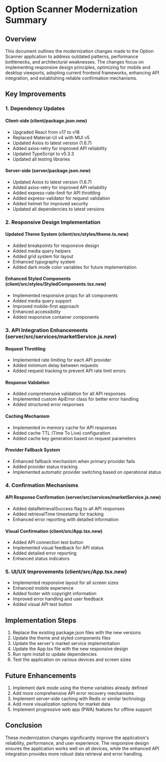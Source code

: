 # Option Scanner Modernization Summary

## Overview

This document outlines the modernization changes made to the Option Scanner application to address outdated patterns, performance bottlenecks, and architectural weaknesses. The changes focus on implementing responsive design principles, optimizing for mobile and desktop viewports, adopting current frontend frameworks, enhancing API integration, and establishing reliable confirmation mechanisms.

## Key Improvements

### 1. Dependency Updates

#### Client-side (client/package.json.new)
- Upgraded React from v17 to v18
- Replaced Material-UI v4 with MUI v5
- Updated Axios to latest version (1.6.7)
- Added axios-retry for improved API reliability
- Updated TypeScript to v5.3.3
- Updated all testing libraries

#### Server-side (server/package.json.new)
- Updated Axios to latest version (1.6.7)
- Added axios-retry for improved API reliability
- Added express-rate-limit for API throttling
- Added express-validator for request validation
- Added helmet for improved security
- Updated all dependencies to latest versions

### 2. Responsive Design Implementation

#### Updated Theme System (client/src/styles/theme.ts.new)
- Added breakpoints for responsive design
- Added media query helpers
- Added grid system for layout
- Enhanced typography system
- Added dark mode color variables for future implementation

#### Enhanced Styled Components (client/src/styles/StyledComponents.tsx.new)
- Implemented responsive props for all components
- Added media query support
- Improved mobile-first approach
- Enhanced accessibility
- Added responsive container components

### 3. API Integration Enhancements (server/src/services/marketService.js.new)

#### Request Throttling
- Implemented rate limiting for each API provider
- Added minimum delay between requests
- Added request tracking to prevent API rate limit errors

#### Response Validation
- Added comprehensive validation for all API responses
- Implemented custom ApiError class for better error handling
- Added structured error responses

#### Caching Mechanism
- Implemented in-memory cache for API responses
- Added cache TTL (Time To Live) configuration
- Added cache key generation based on request parameters

#### Provider Fallback System
- Enhanced fallback mechanism when primary provider fails
- Added provider status tracking
- Implemented automatic provider switching based on operational status

### 4. Confirmation Mechanisms

#### API Response Confirmation (server/src/services/marketService.js.new)
- Added dataRetrievalSuccess flag to all API responses
- Added retrievalTime timestamp for tracking
- Enhanced error reporting with detailed information

#### Visual Confirmation (client/src/App.tsx.new)
- Added API connection test button
- Implemented visual feedback for API status
- Added detailed error reporting
- Enhanced status indicators

### 5. UI/UX Improvements (client/src/App.tsx.new)

- Implemented responsive layout for all screen sizes
- Enhanced mobile experience
- Added footer with copyright information
- Improved error handling and user feedback
- Added visual API test button

## Implementation Steps

1. Replace the existing package.json files with the new versions
2. Update the theme and styled components files
3. Update the server's market service implementation
4. Update the App.tsx file with the new responsive design
5. Run npm install to update dependencies
6. Test the application on various devices and screen sizes

## Future Enhancements

1. Implement dark mode using the theme variables already defined
2. Add more comprehensive API error recovery mechanisms
3. Implement server-side caching with Redis or similar technology
4. Add more visualization options for market data
5. Implement progressive web app (PWA) features for offline support

## Conclusion

These modernization changes significantly improve the application's reliability, performance, and user experience. The responsive design ensures the application works well on all devices, while the enhanced API integration provides more robust data retrieval and error handling.